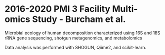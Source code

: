 # 2016-2020 PMI 3 Facility Multi-omics Study - Burcham et al.
Microbial ecology of human decomposition characterized using 16S and 18S rRNA gene sequencing, shotgun metagenomics, and metabolomics

Data analysis was performed with SHOGUN, Qiime2, and scikit-learn.

